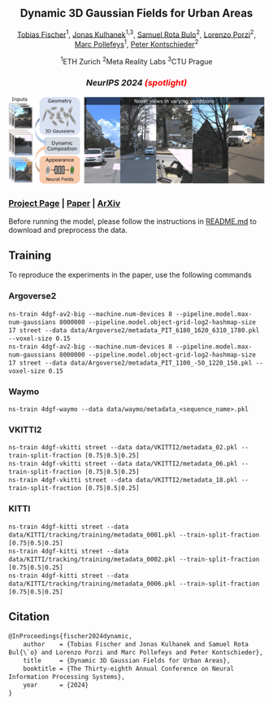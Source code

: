 
<div align="center">

##  Dynamic 3D Gaussian Fields for Urban Areas

<a href="https://tobiasfshr.github.io/">Tobias Fischer</a><sup>1</sup>, <a href="https://jkulhanek.com/">Jonas Kulhanek</a><sup>1,3</sup>, <a href="https://scholar.google.com/citations?user=484sccEAAAAJ&hl=en">Samuel Rota Bulo</a><sup>2</sup>, <a href="https://scholar.google.it/citations?user=vW1gaVEAAAAJ&hl=it">Lorenzo Porzi</a><sup>2</sup>, <a href="https://people.inf.ethz.ch/marc.pollefeys/">Marc Pollefeys</a><sup>1</sup>, <a href="https://scholar.google.com/citations?user=CxbDDRMAAAAJ&hl=en">Peter Kontschieder</a><sup>2</sup>

<sup>1</sup>ETH Zurich <sup>2</sup>Meta Reality Labs <sup>3</sup>CTU Prague

### *NeurIPS 2024 <span style="color:red">(spotlight)</span>*
</div>

![Alt Text](../../assets/media/4dgf.png)

### [Project Page](https://tobiasfshr.github.io/pub/4dgf) | [Paper](https://arxiv.org/pdf/2406.03175) | [ArXiv](http://arxiv.org/abs/2406.03175)


Before running the model, please follow the instructions in [README.md](../../README.md) to download and preprocess the data.

## Training

To reproduce the experiments in the paper, use the following commands

### Argoverse2
```
ns-train 4dgf-av2-big --machine.num-devices 8 --pipeline.model.max-num-gaussians 8000000 --pipeline.model.object-grid-log2-hashmap-size 17 street --data data/Argoverse2/metadata_PIT_6180_1620_6310_1780.pkl --voxel-size 0.15
ns-train 4dgf-av2-big --machine.num-devices 8 --pipeline.model.max-num-gaussians 8000000 --pipeline.model.object-grid-log2-hashmap-size 17 street --data data/Argoverse2/metadata_PIT_1100_-50_1220_150.pkl --voxel-size 0.15
```

### Waymo
```
ns-train 4dgf-waymo --data data/waymo/metadata_<sequence_name>.pkl
```

### VKITTI2
```
ns-train 4dgf-vkitti street --data data/VKITTI2/metadata_02.pkl --train-split-fraction [0.75|0.5|0.25]
ns-train 4dgf-vkitti street --data data/VKITTI2/metadata_06.pkl --train-split-fraction [0.75|0.5|0.25]
ns-train 4dgf-vkitti street --data data/VKITTI2/metadata_18.pkl --train-split-fraction [0.75|0.5|0.25]
```

### KITTI
```
ns-train 4dgf-kitti street --data data/KITTI/tracking/training/metadata_0001.pkl --train-split-fraction [0.75|0.5|0.25]
ns-train 4dgf-kitti street --data data/KITTI/tracking/training/metadata_0002.pkl --train-split-fraction [0.75|0.5|0.25]
ns-train 4dgf-kitti street --data data/KITTI/tracking/training/metadata_0006.pkl --train-split-fraction [0.75|0.5|0.25]
```

## Citation

```
@InProceedings{fischer2024dynamic,
    author    = {Tobias Fischer and Jonas Kulhanek and Samuel Rota Bul{\`o} and Lorenzo Porzi and Marc Pollefeys and Peter Kontschieder},
    title     = {Dynamic 3D Gaussian Fields for Urban Areas},
    booktitle = {The Thirty-eighth Annual Conference on Neural Information Processing Systems},
    year      = {2024}
}
```
